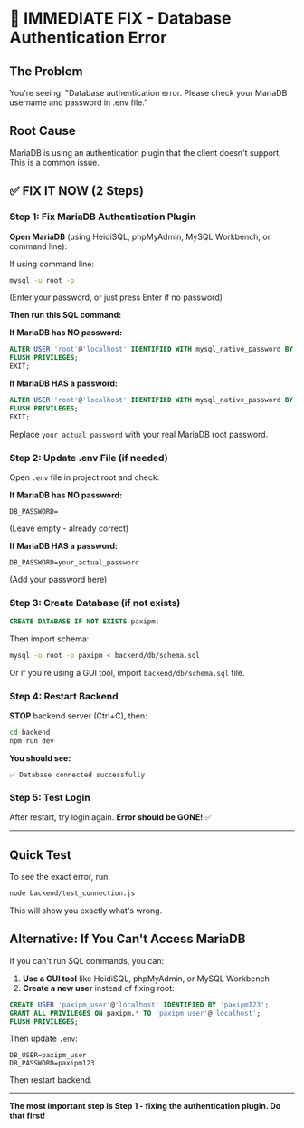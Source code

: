 # 🔴 IMMEDIATE FIX - Database Authentication Error

## The Problem
You're seeing: "Database authentication error. Please check your MariaDB username and password in .env file."

## Root Cause
MariaDB is using an authentication plugin that the client doesn't support. This is a common issue.

## ✅ FIX IT NOW (2 Steps)

### Step 1: Fix MariaDB Authentication Plugin

**Open MariaDB** (using HeidiSQL, phpMyAdmin, MySQL Workbench, or command line):

If using command line:
```bash
mysql -u root -p
```
(Enter your password, or just press Enter if no password)

**Then run this SQL command:**

**If MariaDB has NO password:**
```sql
ALTER USER 'root'@'localhost' IDENTIFIED WITH mysql_native_password BY '';
FLUSH PRIVILEGES;
EXIT;
```

**If MariaDB HAS a password:**
```sql
ALTER USER 'root'@'localhost' IDENTIFIED WITH mysql_native_password BY 'your_actual_password';
FLUSH PRIVILEGES;
EXIT;
```

Replace `your_actual_password` with your real MariaDB root password.

### Step 2: Update .env File (if needed)

Open `.env` file in project root and check:

**If MariaDB has NO password:**
```env
DB_PASSWORD=
```
(Leave empty - already correct)

**If MariaDB HAS a password:**
```env
DB_PASSWORD=your_actual_password
```
(Add your password here)

### Step 3: Create Database (if not exists)

```sql
CREATE DATABASE IF NOT EXISTS paxipm;
```

Then import schema:
```bash
mysql -u root -p paxipm < backend/db/schema.sql
```

Or if you're using a GUI tool, import `backend/db/schema.sql` file.

### Step 4: Restart Backend

**STOP** backend server (Ctrl+C), then:

```bash
cd backend
npm run dev
```

**You should see:**
```
✅ Database connected successfully
```

### Step 5: Test Login

After restart, try login again. **Error should be GONE!** ✅

---

## Quick Test

To see the exact error, run:
```bash
node backend/test_connection.js
```

This will show you exactly what's wrong.

## Alternative: If You Can't Access MariaDB

If you can't run SQL commands, you can:

1. **Use a GUI tool** like HeidiSQL, phpMyAdmin, or MySQL Workbench
2. **Create a new user** instead of fixing root:

```sql
CREATE USER 'paxipm_user'@'localhost' IDENTIFIED BY 'paxipm123';
GRANT ALL PRIVILEGES ON paxipm.* TO 'paxipm_user'@'localhost';
FLUSH PRIVILEGES;
```

Then update `.env`:
```env
DB_USER=paxipm_user
DB_PASSWORD=paxipm123
```

Then restart backend.

---

**The most important step is Step 1 - fixing the authentication plugin. Do that first!**

